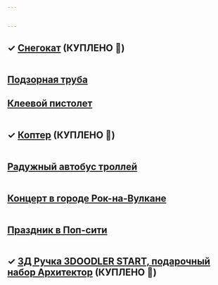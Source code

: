 ```yaml
---


---
```


<h2 id="✓-снегокат--куплено-🥳">✓ <a href="https://www.detmir.ru/product/index/ID/3193177/">Снегокат</a>  (КУПЛЕНО 🥳)</h2>
<p><img src="https://static.detmir.st/media_out/177/193/3193177/1500/0.jpg?1567128616828" alt=""></p>
<h2 id="подзорная-труба-"><a href="https://veber.ru/product/zt-veber-evrika-12x60/">Подзорная труба</a> <img src="https://veber.ru/upload/iblock/a53/DSC00113_1000.jpg" alt=""></h2>
<h2 id="клеевой-пистолет"><a href="https://market.yandex.ru/product--kleevoi-pistolet-bosch-gluey/183799010?text=%D0%B4%D0%B5%D1%82%D1%81%D0%BA%D0%B8%D0%B9%20%D0%BA%D0%BB%D0%B5%D0%B5%D0%B2%D0%BE%D0%B9%20%D0%BF%D0%B8%D1%81%D1%82%D0%BE%D0%BB%D0%B5%D1%82&amp;glfilter=14871214%3A15303789">Клеевой пистолет</a></h2>
<p><img src="https://avatars.mds.yandex.net/get-mpic/1912105/img_id2183956855004700091.jpeg/orig" alt="" title="Клеевой пистолет BOSCH Gluey"></p>
<h2 id="✓-коптер-куплено-🥳">✓ <a href="https://market.yandex.ru/product--kvadrokopter-xiaomi-mitu-minidrone-720p/135797296">Коптер</a> (КУПЛЕНО 🥳)</h2>
<p><img src="https://avatars.mds.yandex.net/get-mpic/1244413/img_id5617336928087125217.jpeg/orig" alt="" title="Квадрокоптер Xiaomi MiTu Minidrone 720P"></p>
<h2 id="радужный-автобус-троллей"><a href="https://mir-kubikov.ru/lego/41256/">Радужный автобус троллей</a></h2>
<p><img src="https://kubik-shop.by/image/cache/catalog/produkt/2020/trolls/41256/41256-lego-trolls-1200x800.jpg" alt=""></p>
<h2 id="концерт-в-городе-рок-на-вулкане"><a href="https://mir-kubikov.ru/lego/41254/">Концерт в городе Рок-на-Вулкане</a></h2>
<p><img src="https://static.mir-kubikov.ru/upload/iblock/cb0/cb0d565bb86f7d4663038af6ffe69617.jpg" alt=""></p>
<h2 id="праздник-в-поп-сити"><a href="https://mir-kubikov.ru/lego/41255/">Праздник в Поп-сити</a></h2>
<p><img src="https://static.mir-kubikov.ru/upload/iblock/0cd/0cd99e6eb7b53808daea2f4e23aff94b.jpg" alt=""></p>
<h2 id="✓-3д-ручка-3doodler-start-подарочный-набор-архитектор-куплено-🥳">✓ <a href="https://rc-today.ru/product/3d-ruchka-3doodler-start-podarochnyy-nabor-arhitektor-3ds-arcp-mul-r/">3Д Ручка 3DOODLER START, подарочный набор Архитектор</a> (КУПЛЕНО 🥳)</h2>
<p><img src="https://rc-today.ru/UserFiles/Image/87/b8/3d_ruchka_3doodler_start_podarochnyy_nabor_arhitektor_3ds_arcp_mul_r_5b03d31016dad_5695_big.jpg" alt=""></p>


